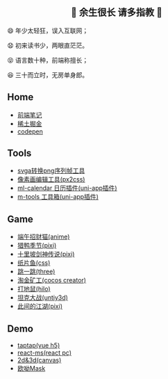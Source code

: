 <h2 align="center">👋 余生很长 请多指教 👋</h2>

<p>😄 年少太轻狂，误入互联网；</p>
<p>😧 初来读书少，两眼直茫茫。</p>
<p>😝 语言数十种，前端称擅长；</p>
<p>😆 三十而立时，无房单身郎。</p>

## Home

- [前端笔记](https://jsmask.gitee.io/note_blob/)
- [稀土掘金](https://juejin.cn/user/1204720472953240/posts)
- [codepen](https://codepen.io/jsmask)


## Tools

- [svga转换png序列帧工具](https://jsmask.github.io/svgatopngs/)
- [像素画编辑工具(px2css)](http://jsmask.gitee.io/px-dragon/)
- [ml-calendar 日历插件(uni-app插件)](https://ext.dcloud.net.cn/plugin?id=8410)
- [m-tools 工具箱(uni-app插件)](https://ext.dcloud.net.cn/plugin?id=8440)


## Game

- [端午招财猫(anime)](https://jsmask.gitee.io/dwgame_laohuji/)
- [猎鸭季节(pixi)](http://jsmask.gitee.io/duck-hunt/)
- [十里坡剑神传说(pixi)](https://juejin.cn/post/7083283393844084750)
- [纸片鱼(css)](https://codepen.io/jsmask/full/xxVaOMy)
- [跳一跳(three)](https://jsmask.github.io/jump-game/index.html)
- [淘金矿工(cocos creator)](https://jsmask.github.io/gold-miner/)
- [打地鼠(hilo)](https://jsmask.github.io/h5game/gopher.html)
- [坦克大战(untiy3d)](https://github.com/jsmask/Tank)
- [此间的江湖(pixi)](https://jsmask.github.io/show/02/index.html)

## Demo

- [taptap(vue h5)](https://jsmask.github.io/taptap/)
- [react-ms(react pc)](https://jsmask.github.io/react-ms)
- [2d&3d(canvas)](https://github.com/jsmask/JSCanvasTest)
- [欧呦Mask](https://jsmask.github.io/ouyou/index.html#/)
